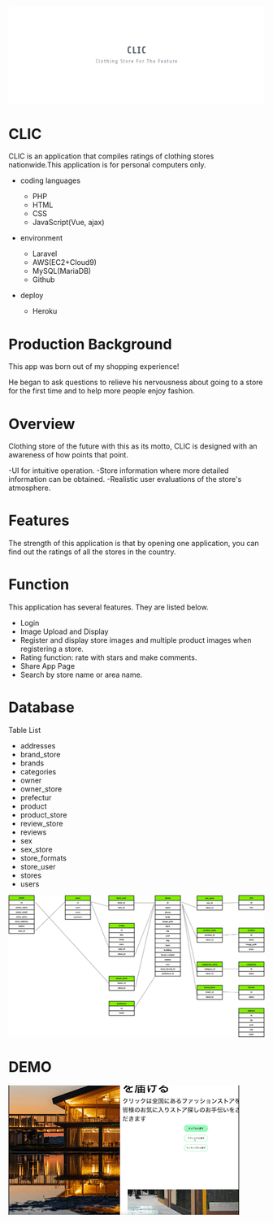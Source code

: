 ![CLIC Main Image](https://github.com/ryo121w/clic/blob/master/public/img/facebook_cover_photo_2.png?raw=true)

# CLIC
CLIC is an application that compiles ratings of clothing stores nationwide.This application is for personal computers only.

* coding languages
   * PHP
   * HTML
   * CSS
   * JavaScript(Vue, ajax)

* environment
   * Laravel
   * AWS(EC2+Cloud9)
   * MySQL(MariaDB)
   * Github

* deploy
   * Heroku





# Production Background
This app was born out of my shopping experience!

He began to ask questions to relieve his nervousness about going to a store for the first time and to help more people enjoy fashion.

# Overview
Clothing store of the future with this as its motto,
CLIC is designed with an awareness of how points that point.

-UI for intuitive operation.
-Store information where more detailed information can be obtained.
-Realistic user evaluations of the store's atmosphere.

# Features
The strength of this application is that by opening one application, you can find out the ratings of all the stores in the country.

# Function
This application has several features. They are listed below.
   * Login
   * Image Upload and Display
   * Register and display store images and multiple product images when registering a store.
   * Rating function: rate with stars and make comments.
   * Share App Page
   * Search by store name or area name.


# Database
Table List
   * addresses
   * brand_store
   * brands
   * categories
   * owner
   * owner_store
   * prefectur
   * product
   * product_store
   * review_store
   * reviews
   * sex
   * sex_store
   * store_formats
   * store_user
   * stores
   * users




   ![ER Image](https://github.com/ryo121w/clic/blob/master/public/img/Entity%20Relationship%20Diagram.png?raw=true)


# DEMO

 ![DEMO Image](https://github.com/ryo121w/clic/blob/master/public/img/%E3%83%95%E3%82%99%E3%83%A9%E3%83%B3%E3%83%88%E3%82%99%E4%B8%80%E8%A6%A7_AdobeExpress%20(1).gif?raw=true)





